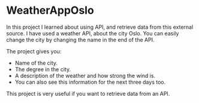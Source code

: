 # WeatherAppOslo

In this project I learned about using API, and retrieve data from this external source.
I have used a weather API, about the city Oslo. You can easily change the city by changing the name in the end of the API.

The project gives you:
- Name of the city.
- The degree in the city.
- A description of the weather and how strong the wind is.
- You can also see this information for the next three days too.

This project is very useful if you want to retrieve data from an API.
